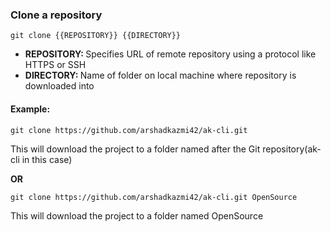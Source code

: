 ### Clone a repository

`git clone {{REPOSITORY}} {{DIRECTORY}}`

- <b>REPOSITORY: </b> Specifies URL of remote repository using a protocol like HTTPS or SSH
- <b>DIRECTORY: </b> Name of folder on local machine where repository is downloaded into

#### Example:

`git clone https://github.com/arshadkazmi42/ak-cli.git`

This will download the project to a folder named after the Git repository(ak-cli in this case)

**OR**

`git clone https://github.com/arshadkazmi42/ak-cli.git OpenSource`

This will download the project to a folder named OpenSource
